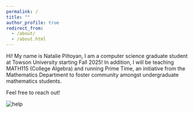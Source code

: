 ```yaml
---
permalink: /
title: ""
author_profile: true
redirect_from: 
  - /about/
  - /about.html
---
```


Hi! My name is Natalie Piltoyan, I am a computer science graduate student at Towson University starting Fall 2025! In addition, I will be teaching MATH115 (College Algebra) and running Prime Time, an initiative from the Mathematics Department to foster community amongst undergraduate mathematics students. 

Feel free to reach out!

![help](https://github.com/user-attachments/assets/aa708c45-b048-4e12-aed6-f24ae1a8f632)
